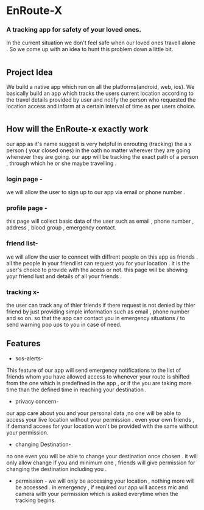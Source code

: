
# EnRoute-X

### A tracking app for safety of your loved ones.

In the current situation we don't feel safe when our loved ones travell alone . So we come up with an idea to hunt this problem down a little bit.



#
## Project Idea 

We build a native app which run on all the platforms(android, web, ios). We basically build an app which tracks the users current location according to the travel details provided by user and notify the person who requested the location access and inform at a certain interval of time as per users choice.

#

## How will the EnRoute-x exactly work
our app as it's name suggest is very helpful in enrouting (tracking) the a x person ( your closed ones) in the oath no matter wherever they are going whenever they
are going.
our app will be tracking the exact path of a person , through which he or she maybe travelling .

### login page -
 we will allow the user to sign up  to our app via email or phone number .
 
### profile page -
this page will collect basic data of the user such as email , phone number , address , blood group , emergency contact.

### friend list-
we will allow the user to conncet with diffrent people on this app as friends . all the people in your friendlist can request you for your location .
it is the user's choice to provide with the acess or not. this page will be showing yoyr friend lust and details of all your friends .


### tracking x-
the user can track any of thier friends if there request is not denied by thier friend by just providing simple information such as email , phone number and so on.
so that the app can contact you in emergency situations / to send warning pop ups to you in case of need.

## Features 

- sos-alerts-

 This feature of our app will send emergency notifications to the list of friends whom you have allowed access to whenever your route is shifted from the one which is predefined in the app , or if the you are taking more time than the defined time in reaching your destination . 
 
 - privacy concern-
 
our app care about you and your personal data ,no one will be able to access your live location without your permission . even your own friends , if demand accees for your location won't be provided with the same without your permission.

- changing Destination-

 no one  even you will be able to change your destination once chosen . it will only allow change if you and minimum one , friends will give permission for changing the destination including you .

- permission -
 we will only be accessing your location , nothing more will be accessed . in emergency , if required our app will access mic and camera with your permission which is asked everytime when the tracking begins.





